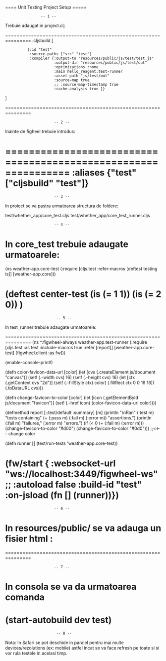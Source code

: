 

==== Unit Testing Project Setup  =====


                    -- 1 --

Trebuie adaugat in project.clj

===============================================================
:cljsbuild [

              {:id "test"
               :source-paths ["src" "test"]
               :compiler {:output-to "resources/public/js/test/test.js"
                          :output-dir "resources/public/js/test/out"
                          :optimizations :none
                          :main hello_reagent.test-runner
                          :asset-path "js/test/out"
                          :source-map true
                          ;; :source-map-timestamp true
                          :cache-analysis true }}
]

===============================================================


                          -- 2 --

Inainte de figheel trebuie introdus:

===============================================================
:aliases {"test" ["cljsbuild" "test"]}
===============================================================


                          -- 3 --

In proiect se va pastra urmatoarea structura de foldere:

test/whether_app/core_test.cljs
test/whether_app/core_test_runner.cljs



                          -- 4 --

In core_test trebuie adaugate urmatoarele:
===============================================================
(ns weather-app.core-test
 (:require
  [cljs.test :refer-macros [deftest testing is]]
  [weather-app.core]))

(deftest center-test
 (is (= 1 1))
 (is (= 2 0))
 )
===============================================================


                           -- 5 --

 In test_runner trebuie adaugate urmatoarele:

===============================================================
 (ns ^:figwheel-always weather-app.test-runner
 (:require
  [cljs.test :as test :include-macros true :refer [report]]
  [weather-app.core-test]
  [figwheel.client :as fw]))

(enable-console-print!)

(defn color-favicon-data-url [color]
 (let [cvs (.createElement js/document "canvas")]
   (set! (.-width cvs) 16)
   (set! (.-height cvs) 16)
   (let [ctx (.getContext cvs "2d")]
     (set! (.-fillStyle ctx) color)
     (.fillRect ctx 0 0 16 16))
   (.toDataURL cvs)))

(defn change-favicon-to-color [color]
 (let [icon (.getElementById js/document "favicon")]
   (set! (.-href icon) (color-favicon-data-url color))))

(defmethod report [::test/default :summary] [m]
 (println "\nRan" (:test m) "tests containing"
          (+ (:pass m) (:fail m) (:error m)) "assertions.")
 (println (:fail m) "failures," (:error m) "errors.")
 (if (< 0 (+ (:fail m) (:error m)))
   (change-favicon-to-color "#d00")
   (change-favicon-to-color "#0d0"))) ;;<<-- change color

(defn runner []
 (test/run-tests
  'weather-app.core-test))

(fw/start {
          :websocket-url "ws://localhost:3449/figwheel-ws"
          ;; :autoload false
          :build-id "test"
          :on-jsload (fn [] (runner))})
===============================================================

                          -- 6 --

In resources/public/ se va adauga un fisier html :
===============================================================
<!DOCTYPE html>
<html>
 <head>
   <link href="css/style.css" rel="stylesheet" type="text/css">
   <link id="favicon" rel="shortcut icon" type="image/png" href="data:image/png;base64,iVBORw0KGgoAAAANSUhEUgAAABAAAAAQCAYAAAAf8/9hAAAAIElEQVQ4T2NMS0v7z0ABYBw1gGE0DBhGwwCYh4ZBOgAAcQUjIUXh8RYAAAAASUVORK5CYII=" />
 </head>
 <body>
   <script src="js/test/test.js" type="text/javascript"></script>
 </body>
</html>
===============================================================


                          -- 7 --

In consola se va da urmatoarea comanda
===============================================================
(start-autobuild dev test)
===============================================================



                           -- 8 --

Nota: In Safari se pot deschide in paralel pentru mai multe devices/rezolutions (ex: mobile) astfel incat se va face refresh pe toate si si vor rula testele in acelasi timp.
